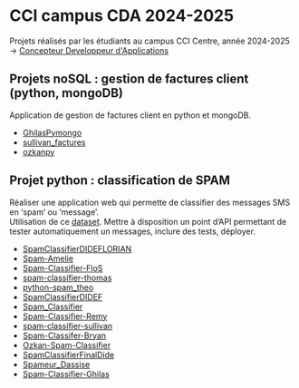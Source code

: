 # CCI campus CDA 2024-2025

Projets réalisés par les étudiants au campus CCI Centre, année 2024-2025
-> [Concepteur Developpeur d'Applications](https://www.campus-centre.fr/formation/concepteur-developpeur-dapplications/)

## Projets noSQL : gestion de factures client (python, mongoDB)
Application de gestion de factures client en python et mongoDB.
- [GhilasPymongo](https://github.com/CCI-CDA/GhilasPymongo)
- [sullivan_factures](https://github.com/CCI-CDA/sullivan_factures)
- [ozkanpy](https://github.com/CCI-CDA/ozkanpy)

## Projet python : classification de SPAM
Réaliser une application web qui permette de classifier des messages SMS en ‘spam’ ou ‘message’.  
Utilisation de ce [dataset](https://github.com/remijul/dataset/blob/master/SMSSpamCollection).
Mettre à disposition un point d’API permettant de tester automatiquement un messages, inclure des tests, déployer.
- [SpamClassifierDIDEFLORIAN](https://github.com/CCI-CDA/SpamClassifierDIDEFLORIAN)
- [Spam-Amelie](https://github.com/CCI-CDA/Spam-Amelie)
- [Spam-Classifier-FloS](https://github.com/CCI-CDA/Spam-Classifier-FloS)
- [spam-classifier-thomas](https://github.com/CCI-CDA/spam-classifier-thomas)
- [python-spam_theo](https://github.com/CCI-CDA/python-spam_theo)
- [SpamClassifierDIDEF](https://github.com/CCI-CDA/SpamClassifierDIDEF)
- [Spam_Classifier](https://github.com/CCI-CDA/Spam_Classifier)
- [Spam-Classifier-Remy](https://github.com/CCI-CDA/Spam-Classifier-Remy)
- [spam-classifier-sullivan](https://github.com/CCI-CDA/spam-classifier-sullivan)
- [Spam-Classifer-Bryan](https://github.com/CCI-CDA/Spam-Classifer-Bryan)
- [Ozkan-Spam-Classifier](https://github.com/CCI-CDA/Ozkan-Spam-Classifier)
- [SpamClassifierFinalDide](https://github.com/CCI-CDA/SpamClassifierFinalDide)
- [Spameur_Dassise](https://github.com/CCI-CDA/Spameur_Dassise)
- [Spam-Classifier-Ghilas](https://github.com/CCI-CDA/Spam-Classifier-Ghilas)
